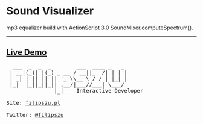 Sound Visualizer
===
mp3 equalizer build with ActionScript 3.0 SoundMixer.computeSpectrum().
***
[Live Demo](http://demo.filipszu.pl/Sound_Visualizer/)
---
<pre>
  ___  _  _  _        ___  ____ _   _ 
 | __|(_)| |(_) _ __ / __||_  /| | | |
 | _| | || || || '_ \\__ \ / / | |_| |
 |_|  |_||_||_|| .__/|___//___| \___/ 
               |_|    Interactive Developer

Site: <a href="http://www.filipszu.pl/" title="Click to go to FilipSZU's homesite!">filipszu.pl</a>

Twitter: <a href="https://twitter.com/filipszu" title="Click to go to FilipSZU's Twitter!">@filipszu</a>
</pre>
